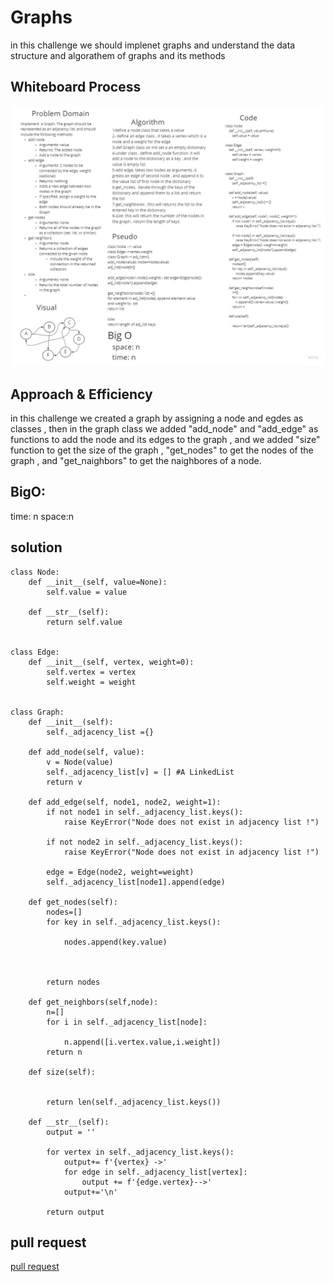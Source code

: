 # Graphs 
in this challenge we should implenet graphs and understand the data structure and algorathem of graphs and its methods



## Whiteboard Process
![whiteboard](graph/graphs.jpg)



## Approach & Efficiency
in this challenge we created a graph by assigning a node and egdes as classes , then in the graph class we added "add_node" and "add_edge" as functions to add the node and its edges to the graph , and we added "size" function to get the size of the graph , "get_nodes" to get the nodes of the graph , and "get_naighbors" to get the naighbores of a node.
## BigO: 
time: n
space:n

## solution
```
class Node:
    def __init__(self, value=None):
        self.value = value
    
    def __str__(self):
        return self.value


class Edge:
    def __init__(self, vertex, weight=0):
        self.vertex = vertex
        self.weight = weight


class Graph:
    def __init__(self):
        self._adjacency_list ={}

    def add_node(self, value):
        v = Node(value)
        self._adjacency_list[v] = [] #A LinkedList
        return v

    def add_edge(self, node1, node2, weight=1):
        if not node1 in self._adjacency_list.keys():
            raise KeyError("Node does not exist in adjacency list !")

        if not node2 in self._adjacency_list.keys():
            raise KeyError("Node does not exist in adjacency list !")
        
        edge = Edge(node2, weight=weight)
        self._adjacency_list[node1].append(edge)

    def get_nodes(self):
        nodes=[]
        for key in self._adjacency_list.keys():
            
            nodes.append(key.value)

       
            
        return nodes

    def get_neighbors(self,node):
        n=[]
        for i in self._adjacency_list[node]:
            
            n.append([i.vertex.value,i.weight])
        return n

    def size(self):

                    
        return len(self._adjacency_list.keys())

    def __str__(self):
        output = ''

        for vertex in self._adjacency_list.keys():
            output+= f'{vertex} ->'
            for edge in self._adjacency_list[vertex]:
                output += f'{edge.vertex}-->'
            output+='\n'
        
        return output
```

## pull request
[pull request]()

